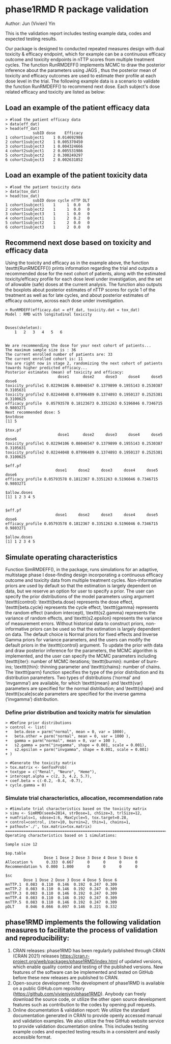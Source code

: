# phase1RMD R package validation

Author: Jun (Vivien) Yin

This is the validation report includes testing example data, codes and expected testing results.

Our package is designed to conducted repeated measures design with dual toxicity & efficacy endpoint, which for example can be a continuous efficacy outcome and toxicity endpoints in nTTP scores from multiple treatment cycles. The function RunRMDEFF() implements MCMC to draw the posterior inference about the parameters using JAGS , thus the posterior mean of toxicity and efficacy outcomes are used to estimate their profile at each dose level in the trial. The following example data is a scenario to validate the function RunRMDEFF() to recommend next dose. Each subject's dose related efficacy and toxicity are listed as below:

## Load an example of the patient efficacy data
```
> #load the patient efficacy data
> data(eff_dat)
> head(eff_dat)
            subID dose    Efficacy
1 cohort1subject1    1 0.014692986
2 cohort1subject2    1 0.005370450
3 cohort1subject3    1 0.004324666
4 cohort2subject1    2 0.005531986
5 cohort2subject2    2 0.300249297
6 cohort2subject3    2 0.002631852
```

## Load an example of the patient toxicity data
```
> #load the patient toxicity data
> data(tox_dat)
> head(tox_dat)
            subID dose cycle nTTP DLT
1 cohort1subject1    1     1  0.0   0
2 cohort1subject2    1     1  0.0   0
3 cohort1subject3    1     1  0.0   0
4 cohort1subject1    1     2  0.2   0
5 cohort1subject2    1     2  0.0   0
6 cohort1subject3    1     2  0.0   0
```

## Recommend next dose based on toxicity and efficacy data

Using the toxicity and efficacy as in the example above, the function \texttt{RunRMDEFF()} prints information regarding the trial and outputs a recommended dose for the next cohort of patients, along with the estimated toxicity/efficacy profile for each dose level under investigation, and the set of allowable (safe) doses at the current analysis. The function also outputs the boxplots about posterior estimates of nTTP scores for cycle 1 of the treatment as well as for late cycles, and about posterior estimates of efficacy outcome, across each dose under investigation. 

```
> RunRMDEFF(efficacy.dat = eff_dat, toxicity.dat = tox_dat)
Model : RMD with longitudinal toxicity


Doses(skeleton):
 	1 	2 	3 	4 	5 	6 


We are recommending the dose for your next cohort of patients...
The maximum sample size is : 36
The current enrolled number of patients are: 33
The current enrolled cohort is: 11
You are right now in stage 2, randomizing the next cohort of patients towards higher predicted efficacy...
Posterior estimates (mean) of toxicity and efficacy:
                       dose1      dose2     dose3     dose4     dose5     dose6
toxicity_profile1 0.02294106 0.08046547 0.1379899 0.1955143 0.2530387 0.3105631
toxicity_profile2 0.02244048 0.07996489 0.1374893 0.1950137 0.2525381 0.3100625
efficacy_profile  0.05793578 0.18123673 0.3351263 0.5196046 0.7346715 0.9803271
Next recommended dose: 5
$nxtdose
[1] 5

$tox.pf
                       dose1      dose2     dose3     dose4     dose5     dose6
toxicity_profile1 0.02294106 0.08046547 0.1379899 0.1955143 0.2530387 0.3105631
toxicity_profile2 0.02244048 0.07996489 0.1374893 0.1950137 0.2525381 0.3100625

$eff.pf
                      dose1     dose2     dose3     dose4     dose5     dose6
efficacy_profile 0.05793578 0.1812367 0.3351263 0.5196046 0.7346715 0.9803271

$allow.doses
[1] 1 2 3 4 5


$eff.pf
                      dose1     dose2     dose3     dose4     dose5     dose6
efficacy_profile 0.05793578 0.1812367 0.3351263 0.5196046 0.7346715 0.9803271

$allow.doses
[1] 1 2 3 4 5
```

## Simulate operating characteristics 

Function SimRMDEFF(), in the package, runs simulations for an adaptive, multistage phase I dose-finding design incorporating a continuous efficacy outcome and toxicity data from multiple treatment cycles. Non-informative priors are used by default so that the estimation is largely dependent on data, but we reserve an option for user to specify a prior. The user can specify the prior distributions of the model parameters using argument \texttt{control}: \texttt{beta.dose} represents the dose effect, \texttt{beta.cycle} represents the cycle effect, \texttt{gamma} represents the random effect (random intercept), \texttt{s2.gamma} represents the variance of random effects, and \texttt{s2.epsilon} represents the variance of measurement errors. Without historical data to construct priors, non-informative priors can be used so that the estimation is largely dependent on data. The default choice is Normal priors for fixed effects and Inverse Gamma priors for variance parameters, and the users can modify the default priors in the \texttt{control} argument. To update the prior with data and draw posterior inference for the parameters, the MCMC algorithm is implemented, and the user can specify the MCMC parameters including \texttt{iter}: number of MCMC iterations; \texttt{burnin}: number of burn-ins; \texttt{thin}: thinning parameter and \texttt{chains}: number of chains. The \texttt{parm} function specifies the type of the prior distribution and its distribution parameters. Two types of distributions (‘normal’ and ‘invgamma’) are available, for which \texttt{mean} and \texttt{var} parameters are specified for the normal distribution; and \texttt{shape} and \texttt{scale}scale parameters are specified for the inverse gamma (‘invgamma’) distribution.

### Define prior distribution and toxicity matrix for simulation
```
> #Define prior distributions
> control <- list(
+   beta.dose = parm("normal", mean = 0, var = 1000),
+   beta.other = parm("normal", mean = 0, var = 1000 ),
+   gamma = parm("normal", mean = 0, var = 100 ),
+   s2.gamma = parm("invgamma", shape = 0.001, scale = 0.001),
+   s2.epsilon = parm("invgamma", shape = 0.001, scale = 0.001)
+ )

> #Generate the toxicity matrix
> tox.matrix <- GenToxProb(
+ toxtype = c("Renal", "Neuro", "Heme"),
+ intercept.alpha = c(2, 3, 4.2, 5.7),
+ coef.beta = c(-0.2, -0.4, -0.7),
+ cycle.gamma = 0)
```

### Simulate trial characteristics, allocation, recommendation rate

```
> #Simulate trial characteristics based on the toxicity matrix
> simu <- SimRMD(seed=2014, strDose=1, chSize=3, trlSize=12,
+ numTrials=1, sdose=1:6, MaxCycle=5, tox.target=0.28,
+ control=control, iter=10, burnin=2, thin=1, chains=1,
+ pathout='./', tox.matrix=tox.matrix)
=========================================================================================================================
Operating characteristics based on 1 simulations:

Sample size 12

$op.table
                 Dose 1 Dose 2 Dose 3 Dose 4 Dose 5 Dose 6
Allocation %      0.333  0.667      0      0      0      0
Recommendation %  0.000  1.000      0      0      0      0

$sc
        Dose 1 Dose 2 Dose 3 Dose 4 Dose 5 Dose 6
mnTTP.1  0.083  0.110  0.146  0.192  0.247  0.309
mnTTP.2  0.083  0.110  0.146  0.192  0.247  0.309
mnTTP.3  0.083  0.110  0.146  0.192  0.247  0.309
mnTTP.4  0.083  0.110  0.146  0.192  0.247  0.309
mnTTP.5  0.083  0.110  0.146  0.192  0.247  0.309
pDLT     0.046  0.066  0.097  0.146  0.221  0.332
```

## phase1RMD implements the following validation measures to facilitate the process of validation and reproducibility:

1.	CRAN releases: phase1RMD has been regularly published through CRAN (CRAN 2021) releases https://cran.r-project.org/web/packages/phase1RMD/index.html of updated versions, which enable quality control and testing of the published versions. New features of the software can be implemented and tested on GitHub before these new releases are published to CRAN.
2.	Open-source development: The development of phase1RMD is available on a public GitHub.com repository (https://github.com/vivienjyin/phase1RMD). Anybody can freely download the source code, or utilize the other open source development features such as contribution to the codes by opening pull requests.
3.	Online documentation & validation report: We utilize the standard documentation generated in CRAN to provide openly accessed manual and validation examples. We also utilize the free GitHub website service to provide validation documentation online. This includes testing example codes and expected testing results in a consistent and easily accessible format. 
